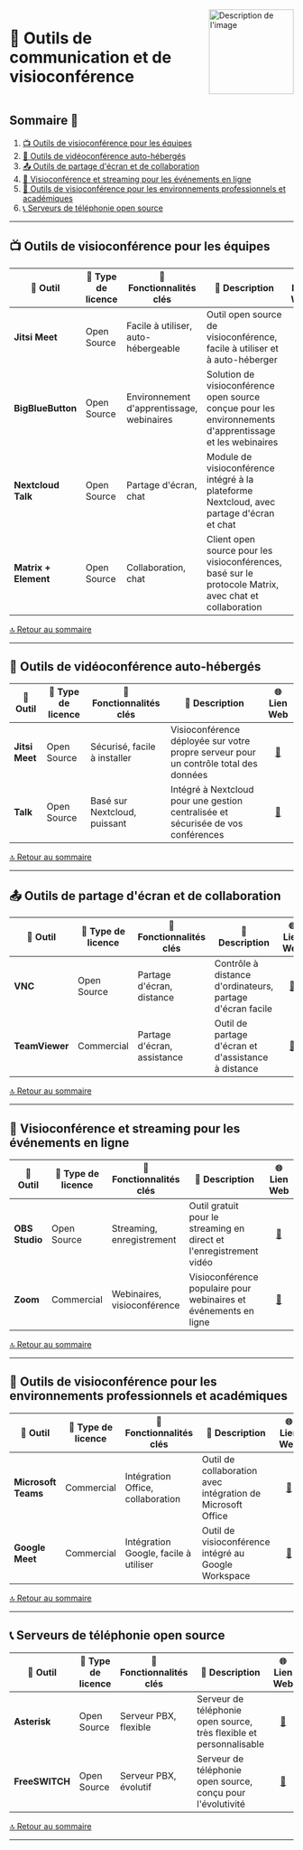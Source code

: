 <div style="display: flex; align-items: center; justify-content: space-between;">
  <h1>💬 Outils de communication et de visioconférence</h1>
  <img src="Img/switchtoopen1.png" alt="Description de l'image" width="150" height="150">
</div>

## Sommaire 📖 <a id="sommaire"></a>
1. [📺 Outils de visioconférence pour les équipes](#outils-visioconference-equipes)
2. [🔧 Outils de vidéoconférence auto-hébergés](#outils-videoconference-autoherges)
3. [📤 Outils de partage d'écran et de collaboration](#outils-partage-ecran-collaboration)
4. [🎥 Visioconférence et streaming pour les événements en ligne](#visiconference-streaming-evenements-en-ligne)
5. [🏫 Outils de visioconférence pour les environnements professionnels et académiques](#outils-visioconference-professionnels-academiques)
6. [📞 Serveurs de téléphonie open source](#serveurs-telephonie-open-source)

---

## 📺 Outils de visioconférence pour les équipes <a id="outils-visioconference-equipes"></a>

| 🌟 **Outil** | 🔑 **Type de licence** | 🚀 **Fonctionnalités clés** | 📝 **Description** | 🌐 **Lien Web** |
|---|---|---|---|---|
| **Jitsi Meet** | Open Source | Facile à utiliser, auto-hébergeable | Outil open source de visioconférence, facile à utiliser et à auto-héberger | <div align="center"><a href="https://jitsi.org/jitsi-meet/">🔗</a></div> |
| **BigBlueButton** | Open Source | Environnement d'apprentissage, webinaires | Solution de visioconférence open source conçue pour les environnements d'apprentissage et les webinaires | <div align="center"><a href="https://bigbluebutton.org/">🔗</a></div> |
| **Nextcloud Talk** | Open Source | Partage d'écran, chat | Module de visioconférence intégré à la plateforme Nextcloud, avec partage d'écran et chat | <div align="center"><a href="https://nextcloud.com/talk/">🔗</a></div> |
| **Matrix + Element** | Open Source | Collaboration, chat | Client open source pour les visioconférences, basé sur le protocole Matrix, avec chat et collaboration | <div align="center"><a href="https://element.io/">🔗</a></div> |

[🔝 Retour au sommaire](#sommaire)

---

## 🔧 Outils de vidéoconférence auto-hébergés <a id="outils-videoconference-autoherges"></a>

| 🌟 **Outil** | 🔑 **Type de licence** | 🚀 **Fonctionnalités clés** | 📝 **Description** | 🌐 **Lien Web** |
|---|---|---|---|---|
| **Jitsi Meet** | Open Source | Sécurisé, facile à installer | Visioconférence déployée sur votre propre serveur pour un contrôle total des données | <div align="center"><a href="https://jitsi.org/jitsi-meet/">🔗</a></div> |
| **Talk** | Open Source | Basé sur Nextcloud, puissant | Intégré à Nextcloud pour une gestion centralisée et sécurisée de vos conférences | <div align="center"><a href="https://nextcloud.com/talk/">🔗</a></div> |

[🔝 Retour au sommaire](#sommaire)

---

## 📤 Outils de partage d'écran et de collaboration <a id="outils-partage-ecran-collaboration"></a>

| 🌟 **Outil** | 🔑 **Type de licence** | 🚀 **Fonctionnalités clés** | 📝 **Description** | 🌐 **Lien Web** |
|---|---|---|---|---|
| **VNC** | Open Source | Partage d'écran, distance | Contrôle à distance d'ordinateurs, partage d'écran facile | <div align="center"><a href="https://www.realvnc.com/">🔗</a></div> |
| **TeamViewer** | Commercial | Partage d'écran, assistance | Outil de partage d'écran et d'assistance à distance | <div align="center"><a href="https://www.teamviewer.com/">🔗</a></div> |

[🔝 Retour au sommaire](#sommaire)

---

## 🎥 Visioconférence et streaming pour les événements en ligne <a id="visiconference-streaming-evenements-en-ligne"></a>

| 🌟 **Outil** | 🔑 **Type de licence** | 🚀 **Fonctionnalités clés** | 📝 **Description** | 🌐 **Lien Web** |
|---|---|---|---|---|
| **OBS Studio** | Open Source | Streaming, enregistrement | Outil gratuit pour le streaming en direct et l'enregistrement vidéo | <div align="center"><a href="https://obsproject.com/">🔗</a></div> |
| **Zoom** | Commercial | Webinaires, visioconférence | Visioconférence populaire pour webinaires et événements en ligne | <div align="center"><a href="https://zoom.us/">🔗</a></div> |

[🔝 Retour au sommaire](#sommaire)

---

## 🏫 Outils de visioconférence pour les environnements professionnels et académiques <a id="outils-visioconference-professionnels-academiques"></a>

| 🌟 **Outil** | 🔑 **Type de licence** | 🚀 **Fonctionnalités clés** | 📝 **Description** | 🌐 **Lien Web** |
|---|---|---|---|---|
| **Microsoft Teams** | Commercial | Intégration Office, collaboration | Outil de collaboration avec intégration de Microsoft Office | <div align="center"><a href="https://www.microsoft.com/en/microsoft-teams/">🔗</a></div> |
| **Google Meet** | Commercial | Intégration Google, facile à utiliser | Outil de visioconférence intégré au Google Workspace | <div align="center"><a href="https://meet.google.com/">🔗</a></div> |

[🔝 Retour au sommaire](#sommaire)

---

## 📞 Serveurs de téléphonie open source <a id="serveurs-telephonie-open-source"></a>

| 🌟 **Outil** | 🔑 **Type de licence** | 🚀 **Fonctionnalités clés** | 📝 **Description** | 🌐 **Lien Web** |
|---|---|---|---|---|
| **Asterisk** | Open Source | Serveur PBX, flexible | Serveur de téléphonie open source, très flexible et personnalisable | <div align="center"><a href="https://www.asterisk.org/">🔗</a></div> |
| **FreeSWITCH** | Open Source | Serveur PBX, évolutif | Serveur de téléphonie open source, conçu pour l'évolutivité | <div align="center"><a href="https://freeswitch.com/">🔗</a></div> |

[🔝 Retour au sommaire](#sommaire)

---
